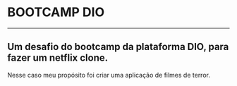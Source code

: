 # BOOTCAMP DIO
---
Um desafio do bootcamp da plataforma DIO, para fazer um netflix clone.
---
Nesse caso meu propósito foi criar uma aplicação de filmes de terror.
